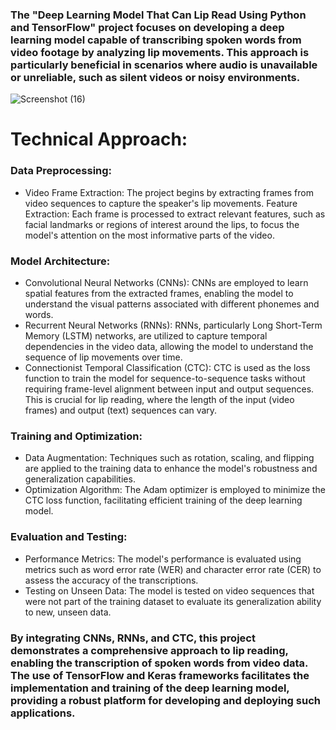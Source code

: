 ### The "Deep Learning Model That Can Lip Read Using Python and TensorFlow" project focuses on developing a deep learning model capable of transcribing spoken words from video footage by analyzing lip movements. This approach is particularly beneficial in scenarios where audio is unavailable or unreliable, such as silent videos or noisy environments.

![Screenshot (16)](https://github.com/user-attachments/assets/6cf417b4-1099-4f7b-adb7-378fd142f124)

# Technical Approach:

### Data Preprocessing:

- Video Frame Extraction: The project begins by extracting frames from video sequences to capture the speaker's lip movements.
Feature Extraction: Each frame is processed to extract relevant features, such as facial landmarks or regions of interest around the lips, to focus the model's attention on the most informative parts of the video.

### Model Architecture:

- Convolutional Neural Networks (CNNs): CNNs are employed to learn spatial features from the extracted frames, enabling the model to understand the visual patterns associated with different phonemes and words.
- Recurrent Neural Networks (RNNs): RNNs, particularly Long Short-Term Memory (LSTM) networks, are utilized to capture temporal dependencies in the video data, allowing the model to understand the sequence of lip movements over time.
- Connectionist Temporal Classification (CTC): CTC is used as the loss function to train the model for sequence-to-sequence tasks without requiring frame-level alignment between input and output sequences. This is crucial for lip reading, where the length of the input (video frames) and output (text) sequences can vary.

### Training and Optimization:

- Data Augmentation: Techniques such as rotation, scaling, and flipping are applied to the training data to enhance the model's robustness and generalization capabilities.
- Optimization Algorithm: The Adam optimizer is employed to minimize the CTC loss function, facilitating efficient training of the deep learning model.

### Evaluation and Testing:

- Performance Metrics: The model's performance is evaluated using metrics such as word error rate (WER) and character error rate (CER) to assess the accuracy of the transcriptions.
- Testing on Unseen Data: The model is tested on video sequences that were not part of the training dataset to evaluate its generalization ability to new, unseen data.

### By integrating CNNs, RNNs, and CTC, this project demonstrates a comprehensive approach to lip reading, enabling the transcription of spoken words from video data. The use of TensorFlow and Keras frameworks facilitates the implementation and training of the deep learning model, providing a robust platform for developing and deploying such applications.
